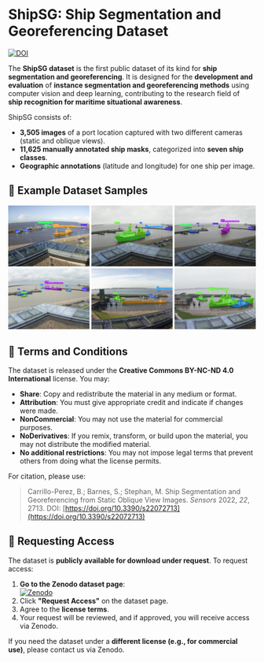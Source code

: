 # ShipSG: Ship Segmentation and Georeferencing Dataset

[![DOI](https://zenodo.org/badge/DOI/10.5281/zenodo.15000157.svg)](https://zenodo.org/records/15000157)

The **ShipSG dataset** is the first public dataset of its kind for **ship segmentation and georeferencing**. It is designed for the **development and evaluation** of **instance segmentation and georeferencing methods** using computer vision and deep learning, contributing to the research field of **ship recognition for maritime situational awareness**.

ShipSG consists of:
- **3,505 images** of a port location captured with two different cameras (static and oblique views).
- **11,625 manually annotated ship masks**, categorized into **seven ship classes**.
- **Geographic annotations** (latitude and longitude) for one ship per image.

## 🚢 Example Dataset Samples
![ShipSG Samples](shipsg_samples.jpg)

## 📜 Terms and Conditions
The dataset is released under the **Creative Commons BY-NC-ND 4.0 International** license. You may:
- **Share**: Copy and redistribute the material in any medium or format.
- **Attribution**: You must give appropriate credit and indicate if changes were made.
- **NonCommercial**: You may not use the material for commercial purposes.
- **NoDerivatives**: If you remix, transform, or build upon the material, you may not distribute the modified material.
- **No additional restrictions**: You may not impose legal terms that prevent others from doing what the license permits.

For citation, please use:

> Carrillo-Perez, B.; Barnes, S.; Stephan, M. Ship Segmentation and Georeferencing from Static Oblique View Images. *Sensors* 2022, *22*, 2713. DOI: [https://doi.org/10.3390/s22072713](https://doi.org/10.3390/s22072713)

## 🔑 Requesting Access
The dataset is **publicly available for download under request**. To request access:

1. **Go to the Zenodo dataset page**:  
   [![Zenodo](https://zenodo.org/badge/DOI/10.5281/zenodo.15000157.svg)](https://zenodo.org/records/15000157)
2. Click **"Request Access"** on the dataset page.
3. Agree to the **license terms**.
4. Your request will be reviewed, and if approved, you will receive access via Zenodo.

If you need the dataset under a **different license (e.g., for commercial use)**, please contact us via Zenodo.
